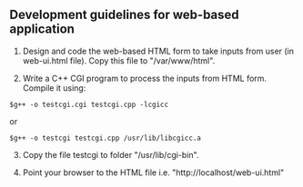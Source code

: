 ## Development guidelines for web-based application

1. Design and code the web-based HTML form to take inputs from user (in web-ui.html file). Copy this file to "/var/www/html".

2. Write a C++ CGI program to process the inputs from HTML form. Compile it using:

```shell
$g++ -o testcgi.cgi testcgi.cpp -lcgicc
```

or

```shell
$g++ -o testcgi testcgi.cpp /usr/lib/libcgicc.a
```

3. Copy the file testcgi to folder "/usr/lib/cgi-bin".

4. Point your browser to the HTML file i.e. "http://localhost/web-ui.html"